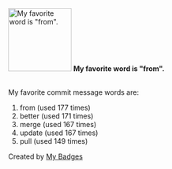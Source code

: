 <img src="https://github.com/my-badges/my-badges/blob/master/src/all-badges/favorite-word/favorite-word.png?raw=true" alt="My favorite word is &quot;from&quot;." title="My favorite word is &quot;from&quot;." width="128">
<strong>My favorite word is &quot;from&quot;.</strong>
<br><br>

My favorite commit message words are:

1. from (used 177 times)
2. better (used 171 times)
3. merge (used 167 times)
4. update (used 167 times)
5. pull (used 149 times)


Created by <a href="https://github.com/my-badges/my-badges">My Badges</a>